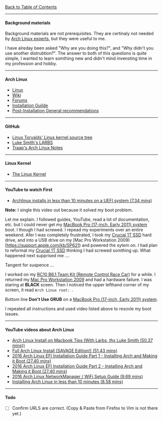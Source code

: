 [Back to Table of Contents](../README.md)
***

#### Background materials
Background materials are not prerequisites.  They are certinaly not needed by
[Arch Linux experts](https://www.archlinux.org), but they were useful to me.

I have alreday been asked "Why are you doing this?", and "Why didn't you use
another distrubtion?".  The answer to both of this questions is quite simple,
I wanted to learn somthing new and didn't mind invensting time in my profession
and hobby.

---
#### Arch Linux
* [Linux](https://www.archlinux.org)
* [Wiki](https://wiki.archlinux.org)
* [Forums](https://bbs.archlinux.org)
* [Installation Guilde](https://wiki.archlinux.org/index.php/Installation_guide)
* [Post-Installation General recommendations](https://wiki.archlinux.org/index.php/General_recommenations)

---
#### GitHub
* [Linux Torvalds' Linux kernel source tree](https://github.com/trovalds/linux)
* [Luke Smith's LARBS](https://github.com/LukeSmithxyz/LARBS)
* [Traap's Arch Linux Notes](https://github.com/Traap/archlinux)

---
#### Linux Kernel
* [The Linux Kernel](https://www.kernel.org) 

---
#### YouTube to watch First
* [Archlinux installs in less than 10 minutes on a UEFI system (7.34 mins)](https://www.youtube.com/watch?v=DfC5hgdtbWY)

**Note:** I single this video out because it solved my boot problem.

Let me explain.  I followed guides, YouTube, read a lot of documentation, etc.
but I could never get my [MacBook Pro (17-inch, Early 2011)
system](https://support.apple.com/kb/SP621) boot.  I though I had screwed.
I repead my experiments over an entire weekend.  Afer I was completely
frustrated, I took my [Crucial 1T SSD](www.curcial.com) hard drive, and into
a USB drive on my [Mac Pro Workstation 2009)[https://support.apple.com/kb/SP621) 
and powered the sytem on.  I had plan to reformat my [Crucial 1T
SSD](www.curcial.com) thinking I had screwed somthing up. What happened next
supprised me ....

Tangent for suspence ... 

I worked on my [RC10 B6.1 Team Kit (Remote Control Race Car)](https://www.associatedelectrnics.com/teamassociated/cars_and_trucsk/RC10B.1/Team)
for a while.  I returned my [Mac Pro Workstation 2009](https://support.apple.com/kb/SP621) and 
had a hardware failure. I was staring at **BLACK** sceen.  Then I noticed the upper lefthand
corner of my screen, it read `Arch Linux root: `.

Bottom line __Don't Use GRUB__ on a [MacBook Pro (17-inch, Early 2011) system](https://support.apple.com/kb/SP621).

I repeated all instructions and used video listed above to resovle my boot issues.

---
#### YouTube videos about Arch Linux 
* [Arch Linux Install on Macbook Tips (With Larbs, thx Luke Smith (50.37 mins))](https://www.youtube.com/watch?v=tOTR4wsqY1M)
* [Full Arch Linux Install (SAVAGE Edition!) (51.43 mins)](https://www.youtube.com/watch?v=4PBqpXO_UOc)
* [2016 Arch Linux EFI Installation Guide Part 1 - Installing Arch and Making it Boot (27.40 mins)](https://youtube.com/watch?v=OWBB8vtiz8)
* [2016 Arch Linux EFI Installation Guide Part 2 - Installing Arch and Making it Boot (27.40 mins)](https://youtube.com/watch?v=OWBB8vtiz8)
* [2016 Arch Linux NetworkManager / WiFi Setup Guide (9.69 mins)](https://youtube.com/watch?v=OWBB8vtiz8)
* [Installing Arch Linux in less than 10 minutes (8.58 mins)](https://youtube.com/watch?v=GKdPSGb9f5s&t=4s)

---
#### Todo
- [ ] Confirm URLS are correct. (Copy & Paste from Firefox to Vim is not there yet.)
